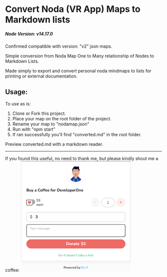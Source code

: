 # Convert Noda (VR App) Maps to Markdown lists

##### Node Version: v14.17.0

Confirmed compatible with version: "v2" json maps.

Simple conversion from Noda Map One to Many relationship of Nodes to Markdown Lists.

Made simply to export and convert personal noda mindmaps to lists for printing or external documentation.

## Usage:

To use as is:

1. Clone or Fork this project.
2. Place your map on the root folder of the project.
3. Rename your map to "nodamap.json"
4. Run with "npm start"
5. If ran successfully you'll find "converted.md" in the root folder.

Preview converted.md with a markdown reader.

<hr>

If you found this useful, no need to thank me, but please kindly shout me a coffee:
[<img src='https://github.com/DannyFGitHub/kofi/blob/450f9b6f1b0badaab6481dffc31eb93c3b6f1030/kofi.png' height='356' alt='Donate'/>](https://ko-fi.com/developerone/?hidefeed=true&widget=true&embed=true&preview=true)